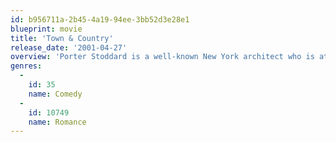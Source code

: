 ```yaml
---
id: b956711a-2b45-4a19-94ee-3bb52d3e28e1
blueprint: movie
title: 'Town & Country'
release_date: '2001-04-27'
overview: 'Porter Stoddard is a well-known New York architect who is at a crossroads... a nexus where twists and turns lead to myriad missteps some with his wife Ellie, others with longtime friends Mona and her husband Griffin. Deciding which direction to take often leads to unexpected encounters with hilarious consequences.'
genres:
  -
    id: 35
    name: Comedy
  -
    id: 10749
    name: Romance
---
```

